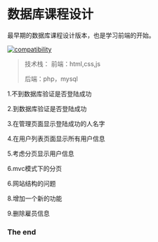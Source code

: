 # 数据库课程设计

最早期的数据库课程设计版本，也是学习前端的开始。

[![compatibility](https://camo.githubusercontent.com/31ac3f0ce805dc34a29b615131caa26cbf4dc127/68747470733a2f2f696d672e736869656c64732e696f2f62616467652f62726f777365722d2532306368726f6d6525323025374325323066697265666f782532302537432532306f706572612532302537432532307361666172692532302537432532306965253230253345253344253230392d6c69676874677265792e737667)](https://github.com/RyanTedder/database-design)

> 技术栈：
> 前端：html,css,js
>
> 后端：php，mysql

1.不到数据库验证是否登陆成功

2.到数据库验证是否登陆成功

3.在管理页面显示登陆成功的人名字

4.在用户列表页面显示所有用户信息

5.考虑分页显示用户信息

6.mvc模式下的分页

6.网站结构的问题

8.增加一个新的功能

9.删除雇员信息

### The end
